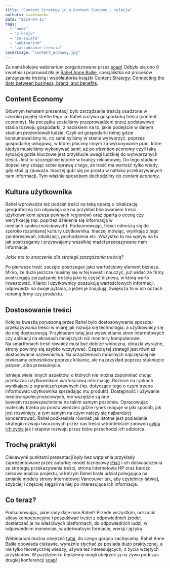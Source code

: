 ```yaml
---
title: "Content Strategy in a Content Economy - relacja"
authors: szablowska
date: "2014-04-15"
tags:
  - "news"
  - "z-kraju"
  - "ze-swiata"
  - "webinarium"
  - "zarzadzanie-trescia"
coverImage: "content_economy.jpg"
---
```


Za nami kolejne webinarium zorganizowane
przez [soap!](http://www.soapconf.com/ "soap!") Odbyło się ono 9 kwietnia i
poprowadziła
je [Rahel Anne Bailie](http://intentionaldesign.ca/profile/ "Rahel Anne Bailie"),
specjalistka od procesów zarządzania treścią i współautorka
książki [Content Strategy: Connecting the dots between business, brand, and benefits](http://thecontentstrategybook.com/ "Content Strategy").

<!--truncate-->

## Content Economy

Głównym tematem prezentacji było zarządzanie treścią osadzone w szeroko pojętej
strefie tego co Rahel nazywa gospodarką treści (content economy). Na początku
zostaliśmy przeprowadzeni przez podstawowe stadia rozwoju gospodarki, z
naciskiem na to, jakie podejście w danym stadium prezentowali ludzie. Czyli od
gospodarki rolnej gdzie konsumowaliśmy to, co sami byliśmy w stanie wytworzyć,
poprzez gospodarkę usługową, w której płacimy innym za wykonywanie prac, które
kiedyś musieliśmy wykonywać sami, aż po _attention economy_ czyli taką sytuację
gdzie kluczowe jest przykłucie uwagi ludzkiej do wytwarzanych treści. Jest to
szczególnie istotne w branży reklamowej. Do tego stadium dojrzeliśmy zdając
sobie sprawę z tego, że treść ma wartość tylko wtedy, gdy ktoś ją zauważa.
Inaczej gubi się po prostu w natłoku przekazywanych nam informacji. Tym właśnie
sposobem dochodzimy do _content economy_.

## Kultura użytkownika

Rahel wprowadza też podział treści na taką opartą o lokalizację geograficzną (co
objawiaja się na przykład blokowaniem treści użytkownikom spoza pewnych
regionów) oraz opartą o ocenę czy weryfikację (np. poprzez dzielenie się
informacją w mediach społecznościowych). Podsumowując, treści odnoszą się do
szeroko rozumianej kultury użytkownika. Inaczej mówiąc, wynikają z jego
zainteresowań, lokalizacji, pochodzenia etc. Wszystko to ma wpływ na to jak
postrzegamy i przyswajamy wszelkiej maści przekazywane nam informacje.

_Jakie ma to znaczenie dla strategii zarządzania treścią?_

Po pierwsze treść zaczęto postrzegać jako wartościowy element biznesu. Mimo, że
dużo jeszcze musimy się w tej kwestii nauczyć, już widać że firmy postrzegają
zarządzanie treścią jako tę część biznesu, w którą warto inwestować. Klienci i
użytkownicy poszukują wartościowych informacji, odpowiedzi na swoje pytania, a
jeżeli je znajdują, zwiększa to w ich oczach renomę firmy czy produktu.

## Dostosowanie treści

Kolejną kwestią poruszoną przez Rahel było dostosowywanie sposobu przekazywania
treści w miarę jak rozwija się technologia, a użytkownicy się do niej
dostosowują. Przykładem tutaj jest wyświetlanie stron internetowych czy
aplikacji na ekranach mniejszych niż monitory komputerowe. Na smartfonach treść
również musi być dobrze widoczna, obrazki wyraźne, strony powinny się szybko
wczytywać. Częścią tej strategii jest również dostosowanie nazewnictwa. Na
urządzeniach mobilnych najczęściej nie otwieramy odnośników poprzez klikanie,
ale na przykład poprzez stuknięcie palcem, albo przesunięcie.

Istnieje wiele innych aspektów, o których nie można zapominać chcąc przekazać
użytkownikom wartościową informację. Różnice na rynkach wynikające z ograniczeń
prawnych (np. dotyczące tego o czym trzeba informować użytkownika sprzedając mu
produkt). Dostępność i używanie mediów społecznościowych, nie wszędzie są one
bowiem rozpowszechnione na takim samym poziomie. Opracowując materiały trzeba po
prostu wiedzieć gdzie rynek reaguje w jaki sposób, jak jest rozwinięty, a tym
samym na czym należy się najbardziej koncentrować. Rahel podkreslała również jak
istotne jest posiadanie strategii rozwoju tworzonych przez nas treści w
kontekście zarówno
[cyklu ich życia](http://johnnyholland.org/2010/10/content-lifecycle-closing-the-loop-in-content-strategy/)
jak i etapów rozwoju przez które przechodzi ich odbiorca.

## Trochę praktyki

Ciekawymi punktami prezentacji były bez wątpienia przykłady zaprezentowane przez
autorkę: model biznesowy [iFixit](http://ifixit.com/ "iFixit") i ich
doświadczenia ze strategią przekazywania treści, strona internetowa HP oraz
bardzo ciekawa analiza projektu, w którym Rahel brała udział polegająca na
zmianie modelu strony internetowej Vancouver tak, aby czytelnicy łatwiej,
szybciej i częściej sięgali na niej po interesujące ich informacje.

## Co teraz?

Podsumowując, jakie rady daje nam Rahel? Przede wszystkim, odrzucić silosy
kompetencyjne i poszukiwać treści z odpowiednich źródeł, dostarczać je na
właściwych platformach, do odpowiednich ludzi, w odpowiednim momencie, w
adekwatnym formacie, wersji i języku.

Webinarium można obejrzeć
[tutaj](http://www.soapconf.com/another-great-webinar-content-strategy-content-economy/),
do czego gorąco zachęcamy. Rahel Anne Bailie opowiada ciekawie, wyraźnie słychać
ze posiada dużo praktycznej, a nie tylko teoretycznej wiedzy, używa też
interesujących, z życia wziętych przykładów. W paździeniku będziemy mogli
obejrzeć ją na żywo podczas drugiej konferencji
[soap!](http://www.soapconf.com/2014-conference/ "soap!")
